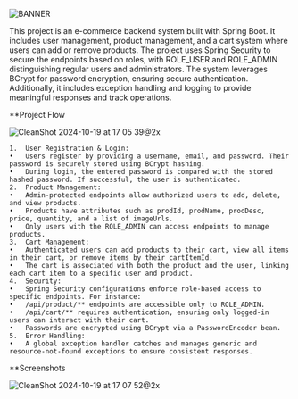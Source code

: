 
![BANNER](https://github.com/user-attachments/assets/be5b9826-8cbd-45a5-b1c5-faabe60e27a9)

This project is an e-commerce backend system built with Spring Boot. It includes user management, product management, and a cart system where users can add or remove products. The project uses Spring Security to secure the endpoints based on roles, with ROLE_USER and ROLE_ADMIN distinguishing regular users and administrators. The system leverages BCrypt for password encryption, ensuring secure authentication. Additionally, it includes exception handling and logging to provide meaningful responses and track operations.

**Project Flow

![CleanShot 2024-10-19 at 17 05 39@2x](https://github.com/user-attachments/assets/f8ad6baa-4a6a-4249-8c5e-d12f0fb08c4a)

	1.	User Registration & Login:
	•	Users register by providing a username, email, and password. Their password is securely stored using BCrypt hashing.
	•	During login, the entered password is compared with the stored hashed password. If successful, the user is authenticated.
	2.	Product Management:
	•	Admin-protected endpoints allow authorized users to add, delete, and view products.
	•	Products have attributes such as prodId, prodName, prodDesc, price, quantity, and a list of imageUrls.
	•	Only users with the ROLE_ADMIN can access endpoints to manage products.
	3.	Cart Management:
	•	Authenticated users can add products to their cart, view all items in their cart, or remove items by their cartItemId.
	•	The cart is associated with both the product and the user, linking each cart item to a specific user and product.
	4.	Security:
	•	Spring Security configurations enforce role-based access to specific endpoints. For instance:
	•	/api/product/** endpoints are accessible only to ROLE_ADMIN.
	•	/api/cart/** requires authentication, ensuring only logged-in users can interact with their cart.
	•	Passwords are encrypted using BCrypt via a PasswordEncoder bean.
	5.	Error Handling:
	•	A global exception handler catches and manages generic and resource-not-found exceptions to ensure consistent responses.


**Screenshots

![CleanShot 2024-10-19 at 17 07 52@2x](https://github.com/user-attachments/assets/e1ca22dd-e99b-4ef1-839f-cc8f33b84f18)
